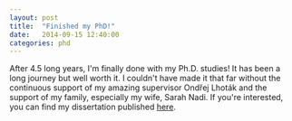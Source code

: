 ```yaml
---
layout: post
title:  "Finished my PhD!"
date:   2014-09-15 12:40:00
categories: phd
---
```

After 4.5 long years, I'm finally done with my Ph.D. studies! It has been a long journey but well worth it. I couldn't have 
made it that far without the continuous support of my amazing supervisor Ond&#345;ej Lhot&aacute;k and the support of 
my family, especially my wife, Sarah Nadi. If you're interested, you can find my dissertation published [here][phd].

[phd]:      /publications/#theses
